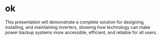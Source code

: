 # ok
This presentation will demonstrate a complete solution for designing, installing, and maintaining inverters, showing how technology can make power backup systems more accessible, efficient, and reliable for all users.
